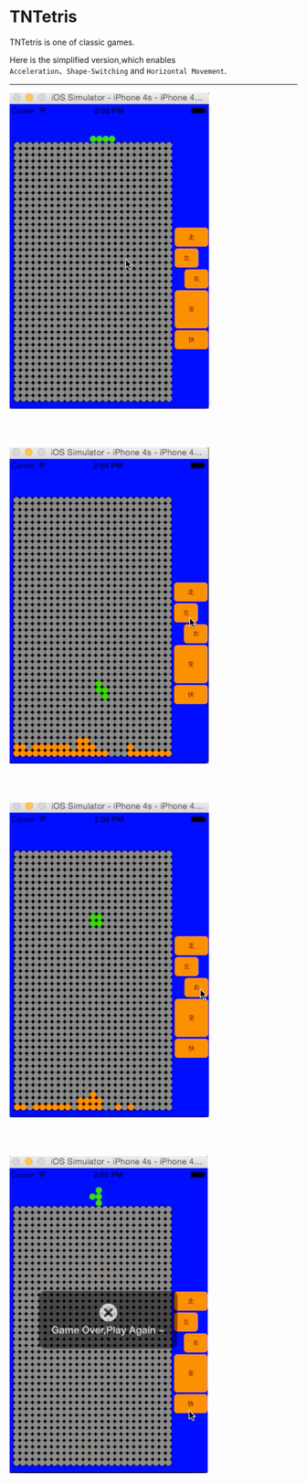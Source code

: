 # TNTetris


TNTetris is one of classic games.  
  

Here is the simplified version,which enables   
`Acceleration`、`Shape-Switching` and `Horizontal Movement`.   
  
  
    
        
----
  
![](images/1.png)     
<br>
<br>
<br>    

![](images/2.png)  
<br>
<br>
<br>    

![](images/3.png)    
<br>
<br>
<br>    

![](images/4.png)   
<br>
<br>
<br>    


